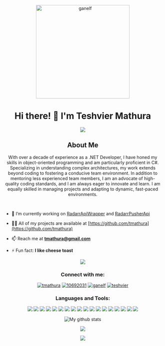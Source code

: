 <p align="center">
<a href="https://twitter.com/ganelf" target="blank"><img align="center" src="https://media-exp1.licdn.com/dms/image/C4E03AQGvfZ9MY5TCIg/profile-displayphoto-shrink_800_800/0/1631023973231?e=1646870400&v=beta&t=zFjHwqVJMyiVNh8rDs0iTV7r4Umf3p5Mhpe-J9bUZgU" alt="ganelf" height="300" width="300" /></a>
</p>

<h1 align="center">Hi there! 👋 I'm Teshvier Mathura</h1>

<p align="center">
  <a href="https://git.io/typing-svg">
    <img src="https://readme-typing-svg.herokuapp.com?color=%2339FF14&center=true&vCenter=true&width=700&lines=Greetings+from+the+Netherlands+and+welcome+to+my+GitHub+profile.">
  </a>
</p>

<h2 align="center">About Me</h2>

<p align="center">
With over a decade of experience as a .NET Developer, I have honed my skills in object-oriented programming and am particularly proficient in C#. Specializing in understanding complex architectures, my work extends beyond coding to fostering a conducive team environment. In addition to mentoring less experienced team members, I am an advocate of high-quality coding standards, and I am always eager to innovate and learn. I am equally skilled in managing projects and adapting to dynamic, fast-paced environments.
</p>

<br>

- 🔭 I’m currently working on [RadarrApiWrapper](https://github.com/RadarrApiWrapper/RadarrApiWrapper) and [RadarrPusherApi](https://github.com/RadarrPusherApi/RadarrPusherApi)

- 👨‍💻 All of my projects are available at [https://github.com/tmathura](https://github.com/tmathura)

- 📫 Reach me at **tmathura@gmail.com**

- ⚡ Fun fact: **I like cheese toast**

<p align="center">
  <img src="https://quotes-github-readme.vercel.app/api?type=horizontal&theme=light)](https://github.com/piyushsuthar/github-readme-quotes" />
</p>

<h3 align="center">Connect with me:</h3>
<p align="center">
<a href="https://linkedin.com/in/tmathura" target="blank"><img src="https://img.shields.io/badge/LinkedIn-0077B5?style=for-the-badge&logo=linkedin&logoColor=white" alt="tmathura" /></a>
<a href="https://stackoverflow.com/users/10692031" target="blank"><img src="https://img.shields.io/badge/-Stackoverflow-FE7A16?style=for-the-badge&logo=stack-overflow&logoColor=white" alt="10692031" /></a>
<a href="https://twitter.com/ganelf" target="blank"><img src="https://img.shields.io/badge/Twitter-%231DA1F2.svg?&style=for-the-badge&logo=twitter&logoColor=white" alt="ganelf" /></a>
<a href="https://fb.com/teshvier" target="blank"><img src="https://img.shields.io/badge/Facebook-1877F2?style=for-the-badge&logo=facebook&logoColor=white" alt="teshvier" /></a>
</p>

<h3 align="center">Languages and Tools:</h3>
<p align="center"> 
  <img src="https://img.shields.io/badge/.NET-512BD4?style=for-the-badge&logo=dotnet&logoColor=white" />
  <img src="https://img.shields.io/badge/C%23-239120?style=for-the-badge&logo=c-sharp&logoColor=white" />
  <img src="https://img.shields.io/badge/VB.Net-0078D4?style=for-the-badge&logo=dotnet&logoColor=white" />
  <img src="https://img.shields.io/badge/Microsoft_SQL_Server-CC2927?style=for-the-badge&logo=microsoft-sql-server&logoColor=white" />
  <img src="https://img.shields.io/badge/HTML5-E34F26?style=for-the-badge&logo=html5&logoColor=white" />
  <img src="https://img.shields.io/badge/CSS3-1572B6?style=for-the-badge&logo=css3&logoColor=white" />
  <img src="https://img.shields.io/badge/JavaScript-F7DF1E?style=for-the-badge&logo=javascript&logoColor=black" />
  <img src="https://img.shields.io/badge/json-5E5C5C?style=for-the-badge&logo=json&logoColor=white" />
  <img src="https://img.shields.io/badge/jQuery-0769AD?style=for-the-badge&logo=jquery&logoColor=white" />
  <img src="https://img.shields.io/badge/Xamarin-3498DB?style=for-the-badge&logo=xamarin&logoColor=white" />
  <img src="https://img.shields.io/badge/Swagger-85EA2D?style=for-the-badge&logo=Swagger&logoColor=white" />
  <img src="https://img.shields.io/badge/Azure_DevOps-0078D7?style=for-the-badge&logo=azure-devops&logoColor=white" />
  <img src="https://img.shields.io/badge/GitHub_Actions-2088FF?style=for-the-badge&logo=github-actions&logoColor=white" />
  <img src="https://img.shields.io/badge/GIT-F05032?style=for-the-badge&logo=git&logoColor=white" />
  <img src="https://img.shields.io/badge/TeamCity-000000?style=for-the-badge&logo=TeamCity&logoColor=white" />
  <img src="https://img.shields.io/badge/Selenium-43B02A?style=for-the-badge&logo=Selenium&logoColor=white" />
  <img src="https://img.shields.io/badge/Visual_Studio_Code-0078D4?style=for-the-badge&logo=visual%20studio%20code&logoColor=white" />
  <img src="https://img.shields.io/badge/Visual_Studio-5C2D91?style=for-the-badge&logo=visual%20studio&logoColor=white" />
</p>

<p align="center"><img src="https://github-readme-stats.vercel.app/api?username=tmathura&show_icons=true&include_all_commits=true&theme=cobalt&hide_border=true" alt="My github stats" /></p>

<p align="center"><img src="https://github-readme-stats.vercel.app/api/top-langs/?username=tmathura&layout=compact&theme=cobalt&hide_border=true" /></p>

<p align="center">
  <img src="https://capsule-render.vercel.app/api?type=waving&color=gradient&height=110&section=footer&animation=twinkling"/>
</p>

